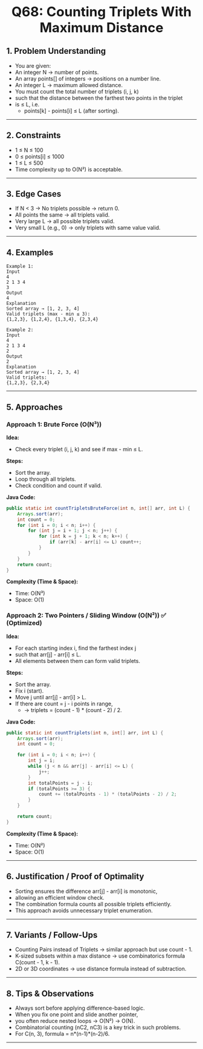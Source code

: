 <!-- #region 68-Counting Triplets With Maximum Distance -->

<h1 style="text-align:center; font-size:2.5em; font-weight:bold;">Q68: Counting Triplets With Maximum Distance</h1>

## 1. Problem Understanding

- You are given:
- An integer N → number of points.
- An array points[] of integers → positions on a number line.
- An integer L → maximum allowed distance.
- You must count the total number of triplets (i, j, k)
- such that the distance between the farthest two points in the triplet
- is ≤ L, i.e.
  * points[k] - points[i] ≤ L (after sorting).
---

## 2. Constraints

- 1 ≤ N ≤ 100
- 0 ≤ points[i] ≤ 1000
- 1 ≤ L ≤ 500
- Time complexity up to O(N²) is acceptable.
---

## 3. Edge Cases

- If N < 3 → No triplets possible → return 0.
- All points the same → all triplets valid.
- Very large L → all possible triplets valid.
- Very small L (e.g., 0) → only triplets with same value valid.
---

## 4. Examples

```text
Example 1:
Input
4
2 1 3 4
3
Output
4
Explanation
Sorted array → [1, 2, 3, 4]
Valid triplets (max - min ≤ 3):
{1,2,3}, {1,2,4}, {1,3,4}, {2,3,4}

Example 2:
Input
4
2 1 3 4
2
Output
2
Explanation
Sorted array → [1, 2, 3, 4]
Valid triplets:
{1,2,3}, {2,3,4}
```

---

## 5. Approaches

### Approach 1: Brute Force (O(N³))

**Idea:**
- Check every triplet (i, j, k) and see if max - min ≤ L.

**Steps:**
- Sort the array.
- Loop through all triplets.
- Check condition and count if valid.

**Java Code:**
```java
public static int countTripletsBruteForce(int n, int[] arr, int L) {
    Arrays.sort(arr);
    int count = 0;
    for (int i = 0; i < n; i++) {
        for (int j = i + 1; j < n; j++) {
            for (int k = j + 1; k < n; k++) {
                if (arr[k] - arr[i] <= L) count++;
            }
        }
    }
    return count;
}
```

**Complexity (Time & Space):**
- Time: O(N³)
- Space: O(1)

### Approach 2: Two Pointers / Sliding Window (O(N²)) ✅ (Optimized)

**Idea:**
- For each starting index i, find the farthest index j
- such that arr[j] - arr[i] ≤ L.
- All elements between them can form valid triplets.

**Steps:**
- Sort the array.
- Fix i (start).
- Move j until arr[j] - arr[i] > L.
- If there are count = j - i points in range,
  * → triplets = (count - 1) * (count - 2) / 2.

**Java Code:**
```java
public static int countTriplets(int n, int[] arr, int L) {
    Arrays.sort(arr);
    int count = 0;

    for (int i = 0; i < n; i++) {
        int j = i;
        while (j < n && arr[j] - arr[i] <= L) {
            j++;
        }
        int totalPoints = j - i;
        if (totalPoints >= 3) {
            count += (totalPoints - 1) * (totalPoints - 2) / 2;
        }
    }

    return count;
}
```

**Complexity (Time & Space):**
- Time: O(N²)
- Space: O(1)

---

## 6. Justification / Proof of Optimality

- Sorting ensures the difference arr[j] - arr[i] is monotonic,
- allowing an efficient window check.
- The combination formula counts all possible triplets efficiently.
- This approach avoids unnecessary triplet enumeration.
---

## 7. Variants / Follow-Ups

- Counting Pairs instead of Triplets → similar approach but use count - 1.
- K-sized subsets within a max distance → use combinatorics formula C(count - 1, k - 1).
- 2D or 3D coordinates → use distance formula instead of subtraction.
---

## 8. Tips & Observations

- Always sort before applying difference-based logic.
- When you fix one point and slide another pointer,
- you often reduce nested loops → O(N²) → O(N).
- Combinatorial counting (nC2, nC3) is a key trick in such problems.
- For C(n, 3), formula = n*(n-1)*(n-2)/6.
---

<!-- #endregion -->
